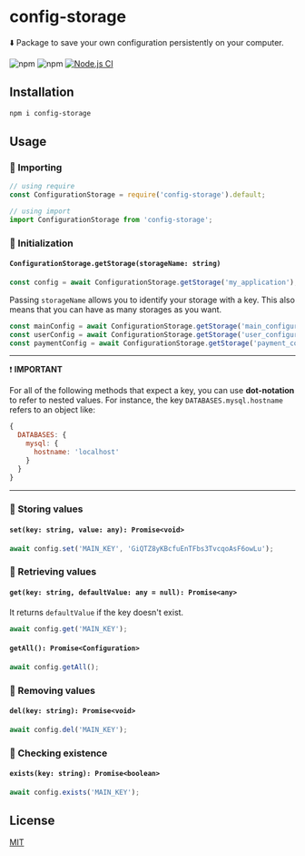 # config-storage
:arrow_down: Package to save your own configuration persistently on your computer.

![npm](https://img.shields.io/npm/l/config-storage?color=blue)
![npm](https://img.shields.io/npm/v/config-storage?color=blue)
[![Node.js CI](https://github.com/vcgtz/config-storage/actions/workflows/node.js.yml/badge.svg?branch=main)](https://github.com/vcgtz/config-storage/actions/workflows/node.js.yml)

## Installation
```bash
npm i config-storage
```

## Usage
### :large_blue_circle: Importing
```js
// using require
const ConfigurationStorage = require('config-storage').default;

// using import
import ConfigurationStorage from 'config-storage';
```

### :large_blue_circle: Initialization
#### `ConfigurationStorage.getStorage(storageName: string)`
```js
const config = await ConfigurationStorage.getStorage('my_application');
```

Passing `storageName` allows you to identify your storage with a key. This also means that you can have as many storages as you want.
```js
const mainConfig = await ConfigurationStorage.getStorage('main_configuration');
const userConfig = await ConfigurationStorage.getStorage('user_configuration');
const paymentConfig = await ConfigurationStorage.getStorage('payment_configuration');
```

---
:exclamation: **IMPORTANT**

For all of the following methods that expect a key, you can use **dot-notation** to refer to nested values. For instance, the key `DATABASES.mysql.hostname` refers to an object like:
```js
{
  DATABASES: {
    mysql: {
      hostname: 'localhost'
    }
  }
}
```
---

### :large_blue_circle: Storing values
#### `set(key: string, value: any): Promise<void>`
```js
await config.set('MAIN_KEY', 'GiQTZ8yKBcfuEnTFbs3TvcqoAsF6owLu');
```

### :large_blue_circle: Retrieving values
#### `get(key: string, defaultValue: any = null): Promise<any>`
It returns `defaultValue` if the key doesn't exist.
```js
await config.get('MAIN_KEY');
```

#### `getAll(): Promise<Configuration>`
```js
await config.getAll();
```

### :large_blue_circle: Removing values
#### `del(key: string): Promise<void>`
```js
await config.del('MAIN_KEY');
```

### :large_blue_circle: Checking existence
#### `exists(key: string): Promise<boolean>`
```js
await config.exists('MAIN_KEY');
```

## License
[MIT](https://github.com/vcgtz/config-storage/blob/main/LICENSE)

